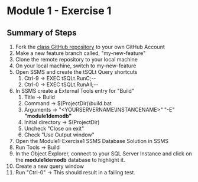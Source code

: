 # Module 1 - Exercise 1

## Summary of Steps

1. Fork the [class GitHub repository](https://github.com/sqlity-net/dataplatform-devops-demos) to your own GitHub Account
2. Make a new feature branch called, "my-new-feature"
3. Clone the remote repository to your local machine
4. On your local machine, switch to my-new-feature
5. Open SSMS and create the tSQLt Query shortcuts
   1. Ctrl-9 → EXEC tSQLt.RunC;--
   5. Ctrl-0 → EXEC tSQLt.RunAll;--
7. In SSMS create a External Tools entry for "Build"
   1. Title → Build
   9. Command → $(ProjectDir)\build.bat
   10. Arguments → "<YOURSERVERNAME\INSTANCENAME>" "-E" **"module1demodb"**
   11. Initial directory → $(ProjectDir)
   13. Uncheck "Close on exit"
   12. Check "Use Output window"
13. Open the Module1-Exercise1 SSMS Database Solution in SSMS
14. Run Tools → Build
15. In the Object Explorer, connect to your SQL Server Instance and click on the **module1demodb** database to highlight it.
16. Create a new query window
17. Run "Ctrl-0" → This should result in a failing test.
